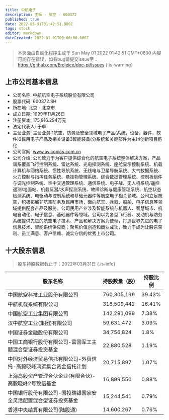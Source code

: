 ```yaml
---
title: 中航电子
description: 主板 - 航空 - 600372
published: true
date: 2022-05-01T01:42:51.000Z
tags: stock
editor: markdown
dateCreated: 2022-01-01T00:00:00.000Z
---
```


> 本页面由自动化程序生成于 Sun May 01 2022 01:42:51 GMT+0800
> 内容可能存在错误，如有bug请提交issue至：https://github.com/Eroleice/doc-pi/issues
{.is-warning}

## 上市公司基本信息
- 公司名称: 中航航空电子系统股份有限公司
- 股票代码: 600372.SH
- 所在地: 北京 - 北京市
- 成立日期: 1999年11月26日
- 注册资本: 175,916.294万元
- 法定代表人: 于卓
- 主营业务: 主营业务:1航空，防务及安全领域电子产品(系统，设备，器件，软件)2民用电子产品及相关设备3智能装备(分系统和关键部件为主)4创新项目孵化
- 公司官网: www.aviconics.com.cn
- 公司介绍: 公司致力于为客户提供综合化的航空电子系统整体解决方案，产品谱系覆盖飞行控制系统、雷达系统、光电探测系统、座舱显示控制系统、机载计算机与网络系统、惯性导航系统、无线电与卫星导航系统、大气数据系统、火力控制与指挥任务系统、悬挂物管理系统、综合数据管理系统、控制板组件与调光控制系统、空中交通管理系统、通信系统、电子战、无人机系统/遥控遥测/地面站、机载反潜/水声探测系统、故障诊断与健康管理系统、航空状态检测系统、电驱动与控制系统和基础元器件等航空电子相关领域。公司立足航空，积极拓展非航空防务及民用市场，面向航天、兵器、船舶、电子信息等领域提供配套产品及服务。公司民用产业涉及智能系统与机器人、智慧城市、机电自动化、电子信息、基础器件等领域。公司以为各型飞行器、发动机与防务系统提供先进的航空电子技术、产品和解决方案为使命，打造世界先进的电子信息技术、智能系统供应商；聚焦价值创造和商业成功，致力于成为让股东获利、员工满意、客户信赖、诚实守信的优秀上市公司。


## 十大股东信息
> 股东持股数据截止于：2022年03月31日
{.is-info}

| 股东名称 | 持股数量（股） | 持股比例 |
| --- | --- | --- |
| 中国航空科技工业股份有限公司 | 760,305,199 | 39.43% |
| 中航机载系统有限公司 | 316,509,442 | 16.41% |
| 中国航空工业集团有限公司 | 142,291,099 | 7.38% |
| 汉中航空工业(集团)有限公司 | 59,631,472 | 3.09% |
| 中国证券金融股份有限公司 | 34,756,824 | 1.8% |
| 中国工商银行股份有限公司-富国军工主题混合型证券投资基金 | 22,880,528 | 1.19% |
| 中国对外经济贸易信托有限公司-外贸信托-高毅晓峰鸿远集合资金信托计划 | 20,715,897 | 1.07% |
| 上海高毅资产管理合伙企业(有限合伙)-高毅晓峰2号致信基金 | 16,899,550 | 0.88% |
| 中国银行股份有限公司-国投瑞银国家安全灵活配置混合型证券投资基金 | 15,244,541 | 0.79% |
| 香港中央结算有限公司(陆股通) | 14,600,267 | 0.76% |




